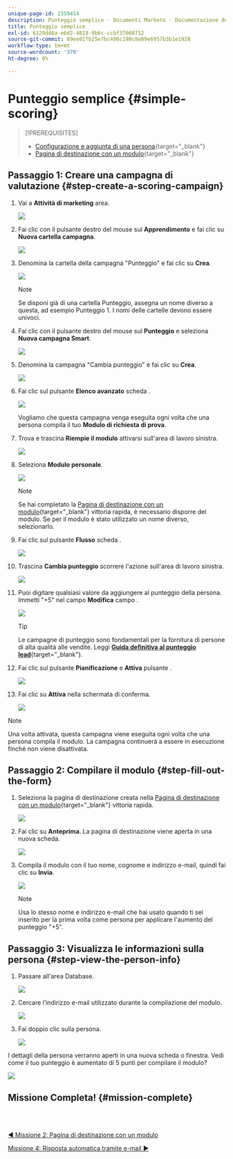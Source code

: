```yaml
---
unique-page-id: 2359414
description: Punteggio semplice - Documenti Marketo - Documentazione del prodotto
title: Punteggio semplice
exl-id: 6129d46a-e6d2-4819-9b6c-ccbf37060712
source-git-commit: 89ee01fb25e7bc406c198c8e89e6957b3b1e1928
workflow-type: tm+mt
source-wordcount: '379'
ht-degree: 0%

---
```


# Punteggio semplice {#simple-scoring}

>[!PREREQUISITES]
>
>* [Configurazione e aggiunta di una persona](/help/marketo/getting-started/quick-wins/get-set-up-and-add-a-person.md){target=&quot;_blank&quot;}
>* [Pagina di destinazione con un modulo](/help/marketo/getting-started/quick-wins/landing-page-with-a-form.md){target=&quot;_blank&quot;}


## Passaggio 1: Creare una campagna di valutazione {#step-create-a-scoring-campaign}

1. Vai a **Attività di marketing** area.

   ![](assets/simple-scoring-1.png)

1. Fai clic con il pulsante destro del mouse sul **Apprendimento** e fai clic su **Nuova cartella campagna**.

   ![](assets/simple-scoring-2.png)

1. Denomina la cartella della campagna &quot;Punteggio&quot; e fai clic su **Crea**.

   ![](assets/simple-scoring-3.png)

   >[!NOTE]
   >
   >Se disponi già di una cartella Punteggio, assegna un nome diverso a questa, ad esempio Punteggio 1. I nomi delle cartelle devono essere univoci.

1. Fai clic con il pulsante destro del mouse sul **Punteggio** e seleziona **Nuova campagna Smart**.

   ![](assets/simple-scoring-4.png)

1. Denomina la campagna &quot;Cambia punteggio&quot; e fai clic su **Crea**.

   ![](assets/simple-scoring-5.png)

1. Fai clic sul pulsante **Elenco avanzato** scheda .

   ![](assets/simple-scoring-6.png)

   Vogliamo che questa campagna venga eseguita ogni volta che una persona compila il tuo **Modulo di richiesta di prova**.

1. Trova e trascina **Riempie il modulo** attivarsi sull&#39;area di lavoro sinistra.

   ![](assets/simple-scoring-7.png)

1. Seleziona **Modulo personale**.

   ![](assets/simple-scoring-8.png)

   >[!NOTE]
   >
   >Se hai completato la [Pagina di destinazione con un modulo](/help/marketo/getting-started/quick-wins/landing-page-with-a-form.md){target=&quot;_blank&quot;} vittoria rapida, è necessario disporre del modulo. Se per il modulo è stato utilizzato un nome diverso, selezionarlo.

1. Fai clic sul pulsante **Flusso** scheda .

   ![](assets/simple-scoring-9.png)

1. Trascina **Cambia punteggio** scorrere l&#39;azione sull&#39;area di lavoro sinistra.

   ![](assets/simple-scoring-10.png)

1. Puoi digitare qualsiasi valore da aggiungere al punteggio della persona. Immetti &quot;+5&quot; nel campo **Modifica** campo .

   ![](assets/simple-scoring-11.png)

   >[!TIP]
   >
   >Le campagne di punteggio sono fondamentali per la fornitura di persone di alta qualità alle vendite. Leggi [**Guida definitiva al punteggio lead**](https://www.marketo.com/definitive-guides/lead-scoring/){target=&quot;_blank&quot;}.

1. Fai clic sul pulsante **Pianificazione** e **Attiva** pulsante .

   ![](assets/simple-scoring-12.png)

1. Fai clic su **Attiva** nella schermata di conferma.

   ![](assets/simple-scoring-13.png)

>[!NOTE]
>
>Una volta attivata, questa campagna viene eseguita ogni volta che una persona compila il modulo. La campagna continuerà a essere in esecuzione finché non viene disattivata.

## Passaggio 2: Compilare il modulo {#step-fill-out-the-form}

1. Seleziona la pagina di destinazione creata nella [Pagina di destinazione con un modulo](/help/marketo/getting-started/quick-wins/landing-page-with-a-form.md){target=&quot;_blank&quot;} vittoria rapida.

   ![](assets/simple-scoring-14.png)

1. Fai clic su **Anteprima**. La pagina di destinazione viene aperta in una nuova scheda.

   ![](assets/simple-scoring-15.png)

1. Compila il modulo con il tuo nome, cognome e indirizzo e-mail, quindi fai clic su **Invia**.

   ![](assets/simple-scoring-16.png)

   >[!NOTE]
   >
   >Usa lo stesso nome e indirizzo e-mail che hai usato quando ti sei inserito per la prima volta come persona per applicare l&#39;aumento del punteggio &quot;+5&quot;.

## Passaggio 3: Visualizza le informazioni sulla persona {#step-view-the-person-info}

1. Passare all&#39;area Database.

   ![](assets/simple-scoring-17.png)

1. Cercare l’indirizzo e-mail utilizzato durante la compilazione del modulo.

   ![](assets/simple-scoring-18.png)

1. Fai doppio clic sulla persona.

   ![](assets/simple-scoring-19.png)

I dettagli della persona verranno aperti in una nuova scheda o finestra. Vedi come il tuo punteggio è aumentato di 5 punti per compilare il modulo?

![](assets/simple-scoring-20.png)

## Missione Completa! {#mission-complete}

<br> 

[◄ Missione 2: Pagina di destinazione con un modulo](/help/marketo/getting-started/quick-wins/landing-page-with-a-form.md)

[Missione 4: Risposta automatica tramite e-mail ►](/help/marketo/getting-started/quick-wins/email-auto-response.md)
